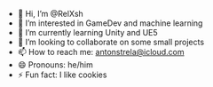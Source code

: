 - 👋 Hi, I’m @RelXsh
- 👀 I’m interested in GameDev and machine learning
- 🌱 I’m currently learning Unity and UE5 
- 💞️ I’m looking to collaborate on some small projects
- 📫 How to reach me: antonstrela@icloud.com
- 😄 Pronouns: he/him
- ⚡ Fun fact: I like cookies
  

<!---
RelXsh/RelXsh is a ✨ special ✨ repository because its `README.md` (this file) appears on your GitHub profile.
You can click the Preview link to take a look at your changes.
--->
